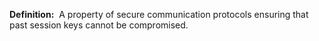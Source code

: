 **Definition:** 
 A property of secure communication protocols ensuring that past session keys cannot be compromised.
